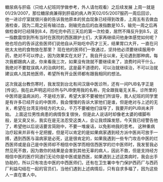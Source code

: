 糖尿病与肝癌（只给人纪班同学做参考，外人请勿观看）之后续发展
上周一就是01/29/2007，那位糖尿病兼得到肝癌的病人昨天02/05/2007服药一周后回诊，他一进诊疗室就很兴奋的告诉我他原本的贫血现象已经得到改善，上周五有去做血液检查，因为二周之前有输过血，刚输完血后的血液指数是10.5，输完一周之后再做检查时已经降到8.4，而吃完中药三天后的第一次检查，居然不降反升到8.5，这一指数震惊到所有当时在医院的西医跟护士们，大家再继续问他身体感觉如何呢？他也坦白的告诉这些医师们说他自从开始吃中药才三天，结果胃口大开，一直在问他太太他的食物放在那里？ 现在他的医师们一致通过，坚持他必须要继续服用中药，绝对不可以停止，因为效果实在太好了。我自开业以来，无论遇到那种病，每次我都跟病人说，你来看我三次，如果没有效就不要继续来了，浪费时间干什么，我绝对不要耽误病人的治病时机，这是最不道德的，可以治就继续治，不可以治就建议病人找其他医师，希望所有开业医师都有跟我相同的想法。
 
这次我返台教伤寒时，我发现到台北有间汉唐中医诊所，还有一间PUB名字正是[传说]，我在此声明这间诊所与PUB使用我的名称，完全跟我毫无关系，诊所里的中医师是温病派的，不是经方家，希望大家不要被他们所误导，我人纪班的同学里是有许多已经开业的中医师，我会慢慢的告诉大家他们是谁，但是绝对与上述的无关，希望在台湾支持经方的大众，千万不要被他们误导了，我要开的PUB尚未开始。
上面这位男性病患的病情恢复很快，但是此人说话时却像老太婆的缠脚布般，是又臭又长，我实在是无法忍受这类人，会让我烦躁发怒，今天我已经警告他了，希望他以后说话要言简刚中，不要一堆废话，以免影响我的思考。
这种重病治疗起来并非有十足把握，但是可以肯定的是如果病家遇到经方派中医尚可放手一搏，遇到西医与温病家是必死，这是很肯定的，如果我遇到一些专门攻击中医的烂西医师或是自己是中医师却不相信中医学而相信西医学的烂中医师时，我发誓我必然见死不救，因为救你的结果是会害到其他无辜的病人，因此不救，但是支持经方相信中医的医疗同道们无论你是中医或是西医，如果遇到上述这类病时，我会出手协助的，所以只有攻击中医的中西医师们，还有在卫生署中专门保护西药厂与西药厂利益勾结在一起的官员们，当他们遇到上述病情后，只有自求多福了，因为这些人ㄧ直在害人中。